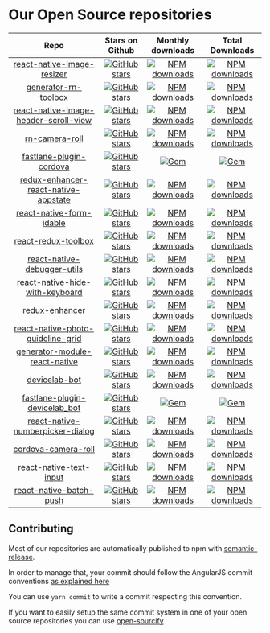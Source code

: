# Our Open Source repositories

|Repo|Stars on Github|Monthly downloads|Total Downloads|
|:-:|:-:|:-:|:-:|
|[react-native-image-resizer](https://github.com/bamlab/react-native-image-resizer)|[![GitHub stars](https://img.shields.io/github/stars/bamlab/react-native-image-resizer.svg?style=social&label=Star)](https://github.com/bamlab/react-native-image-resizer/stargazers)|[![NPM downloads](https://img.shields.io/npm/dm/react-native-image-resizer.svg)](https://www.npmjs.com/package/react-native-image-resizer)|[![NPM downloads](https://img.shields.io/npm/dt/react-native-image-resizer.svg)](https://www.npmjs.com/package/react-native-image-resizer)
|[generator-rn-toolbox](https://github.com/bamlab/generator-rn-toolbox)|[![GitHub stars](https://img.shields.io/github/stars/bamlab/generator-rn-toolbox.svg?style=social&label=Star)](https://github.com/bamlab/generator-rn-toolbox/stargazers)|[![NPM downloads](https://img.shields.io/npm/dm/generator-rn-toolbox.svg)](https://www.npmjs.com/package/generator-rn-toolbox)|[![NPM downloads](https://img.shields.io/npm/dt/generator-rn-toolbox.svg)](https://www.npmjs.com/package/generator-rn-toolbox)
|[react-native-image-header-scroll-view](https://github.com/bamlab/react-native-image-header-scroll-view)|[![GitHub stars](https://img.shields.io/github/stars/bamlab/react-native-image-header-scroll-view.svg?style=social&label=Star)](https://github.com/bamlab/react-native-image-header-scroll-view/stargazers)|[![NPM downloads](https://img.shields.io/npm/dm/react-native-image-header-scroll-view.svg)](https://www.npmjs.com/package/react-native-image-header-scroll-view)|[![NPM downloads](https://img.shields.io/npm/dt/react-native-image-header-scroll-view.svg)](https://www.npmjs.com/package/react-native-image-header-scroll-view)
|[rn-camera-roll](https://github.com/bamlab/rn-camera-roll)|[![GitHub stars](https://img.shields.io/github/stars/bamlab/rn-camera-roll.svg?style=social&label=Star)](https://github.com/bamlab/rn-camera-roll/stargazers)|[![NPM downloads](https://img.shields.io/npm/dm/rn-camera-roll.svg)](https://www.npmjs.com/package/rn-camera-roll)|[![NPM downloads](https://img.shields.io/npm/dt/rn-camera-roll.svg)](https://www.npmjs.com/package/rn-camera-roll)
|[fastlane-plugin-cordova](https://github.com/bamlab/fastlane-plugin-cordova)|[![GitHub stars](https://img.shields.io/github/stars/bamlab/fastlane-plugin-cordova.svg?style=social&label=Star)](https://github.com/bamlab/fastlane-plugin-cordova/stargazers)|[![Gem](https://img.shields.io/gem/dtv/fastlane-plugin-cordova.svg)](https://rubygems.org/gems/fastlane-plugin-cordova)|[![Gem](https://img.shields.io/gem/dt/fastlane-plugin-cordova.svg)](https://rubygems.org/gems/fastlane-plugin-cordova)
|[redux-enhancer-react-native-appstate](https://github.com/bamlab/redux-enhancer-react-native-appstate)|[![GitHub stars](https://img.shields.io/github/stars/bamlab/redux-enhancer-react-native-appstate.svg?style=social&label=Star)](https://github.com/bamlab/redux-enhancer-react-native-appstate/stargazers)|[![NPM downloads](https://img.shields.io/npm/dm/redux-enhancer-react-native-appstate.svg)](https://www.npmjs.com/package/redux-enhancer-react-native-appstate)|[![NPM downloads](https://img.shields.io/npm/dt/redux-enhancer-react-native-appstate.svg)](https://www.npmjs.com/package/redux-enhancer-react-native-appstate)
|[react-native-form-idable](https://github.com/bamlab/react-native-form-idable)|[![GitHub stars](https://img.shields.io/github/stars/bamlab/react-native-form-idable.svg?style=social&label=Star)](https://github.com/bamlab/react-native-form-idable/stargazers)|[![NPM downloads](https://img.shields.io/npm/dm/react-native-form-idable.svg)](https://www.npmjs.com/package/react-native-form-idable)|[![NPM downloads](https://img.shields.io/npm/dt/react-native-form-idable.svg)](https://www.npmjs.com/package/react-native-form-idable)
|[react-redux-toolbox](https://github.com/bamlab/react-redux-toolbox)|[![GitHub stars](https://img.shields.io/github/stars/bamlab/react-redux-toolbox.svg?style=social&label=Star)](https://github.com/bamlab/react-redux-toolbox/stargazers)|[![NPM downloads](https://img.shields.io/npm/dm/react-redux-toolbox.svg)](https://www.npmjs.com/package/react-redux-toolbox)|[![NPM downloads](https://img.shields.io/npm/dt/react-redux-toolbox.svg)](https://www.npmjs.com/package/react-redux-toolbox)
|[react-native-debugger-utils](https://github.com/bamlab/react-native-debugger-utils)|[![GitHub stars](https://img.shields.io/github/stars/bamlab/react-native-debugger-utils.svg?style=social&label=Star)](https://github.com/bamlab/react-native-debugger-utils/stargazers)|[![NPM downloads](https://img.shields.io/npm/dm/react-native-debugger-utils.svg)](https://www.npmjs.com/package/react-native-debugger-utils)|[![NPM downloads](https://img.shields.io/npm/dt/react-native-debugger-utils.svg)](https://www.npmjs.com/package/react-native-debugger-utils)
|[react-native-hide-with-keyboard](https://github.com/bamlab/react-native-hide-with-keyboard)|[![GitHub stars](https://img.shields.io/github/stars/bamlab/react-native-hide-with-keyboard.svg?style=social&label=Star)](https://github.com/bamlab/react-native-hide-with-keyboard/stargazers)|[![NPM downloads](https://img.shields.io/npm/dm/react-native-hide-with-keyboard.svg)](https://www.npmjs.com/package/react-native-hide-with-keyboard)|[![NPM downloads](https://img.shields.io/npm/dt/react-native-hide-with-keyboard.svg)](https://www.npmjs.com/package/react-native-hide-with-keyboard)
|[redux-enhancer](https://github.com/bamlab/redux-enhancer)|[![GitHub stars](https://img.shields.io/github/stars/bamlab/redux-enhancer.svg?style=social&label=Star)](https://github.com/bamlab/redux-enhancer/stargazers)|[![NPM downloads](https://img.shields.io/npm/dm/redux-enhancer.svg)](https://www.npmjs.com/package/redux-enhancer)|[![NPM downloads](https://img.shields.io/npm/dt/redux-enhancer.svg)](https://www.npmjs.com/package/redux-enhancer)
|[react-native-photo-guideline-grid](https://github.com/bamlab/react-native-photo-guideline-grid)|[![GitHub stars](https://img.shields.io/github/stars/bamlab/react-native-photo-guideline-grid.svg?style=social&label=Star)](https://github.com/bamlab/react-native-photo-guideline-grid/stargazers)|[![NPM downloads](https://img.shields.io/npm/dm/react-native-photo-guideline-grid.svg)](https://www.npmjs.com/package/react-native-photo-guideline-grid)|[![NPM downloads](https://img.shields.io/npm/dt/react-native-photo-guideline-grid.svg)](https://www.npmjs.com/package/react-native-photo-guideline-grid)
|[generator-module-react-native](https://github.com/bamlab/generator-module-react-native)|[![GitHub stars](https://img.shields.io/github/stars/bamlab/generator-module-react-native.svg?style=social&label=Star)](https://github.com/bamlab/generator-module-react-native/stargazers)|[![NPM downloads](https://img.shields.io/npm/dm/generator-module-react-native.svg)](https://www.npmjs.com/package/generator-module-react-native)|[![NPM downloads](https://img.shields.io/npm/dt/generator-module-react-native.svg)](https://www.npmjs.com/package/generator-module-react-native)
|[devicelab-bot](https://github.com/bamlab/devicelab-bot)|[![GitHub stars](https://img.shields.io/github/stars/bamlab/devicelab-bot.svg?style=social&label=Star)](https://github.com/bamlab/devicelab-bot/stargazers)|[![NPM downloads](https://img.shields.io/npm/dm/devicelab-bot.svg)](https://www.npmjs.com/package/devicelab-bot)|[![NPM downloads](https://img.shields.io/npm/dt/devicelab-bot.svg)](https://www.npmjs.com/package/devicelab-bot)
|[fastlane-plugin-devicelab_bot](https://github.com/bamlab/fastlane-plugin-devicelab_bot)|[![GitHub stars](https://img.shields.io/github/stars/bamlab/fastlane-plugin-devicelab_bot.svg?style=social&label=Star)](https://github.com/bamlab/fastlane-plugin-devicelab_bot/stargazers)|[![Gem](https://img.shields.io/gem/dtv/fastlane-plugin-devicelab_bot.svg)](https://rubygems.org/gems/fastlane-plugin-devicelab_bot)|[![Gem](https://img.shields.io/gem/dt/fastlane-plugin-devicelab_bot.svg)](https://rubygems.org/gems/fastlane-plugin-devicelab_bot)
|[react-native-numberpicker-dialog](https://github.com/bamlab/react-native-numberpicker-dialog)|[![GitHub stars](https://img.shields.io/github/stars/bamlab/react-native-numberpicker-dialog.svg?style=social&label=Star)](https://github.com/bamlab/react-native-numberpicker-dialog/stargazers)|[![NPM downloads](https://img.shields.io/npm/dm/react-native-numberpicker-dialog.svg)](https://www.npmjs.com/package/react-native-numberpicker-dialog)|[![NPM downloads](https://img.shields.io/npm/dt/react-native-numberpicker-dialog.svg)](https://www.npmjs.com/package/react-native-numberpicker-dialog)
|[cordova-camera-roll](https://github.com/bamlab/cordova-camera-roll)|[![GitHub stars](https://img.shields.io/github/stars/bamlab/cordova-camera-roll.svg?style=social&label=Star)](https://github.com/bamlab/cordova-camera-roll/stargazers)|[![NPM downloads](https://img.shields.io/npm/dm/cordova-camera-roll.svg)](https://www.npmjs.com/package/cordova-camera-roll)|[![NPM downloads](https://img.shields.io/npm/dt/cordova-camera-roll.svg)](https://www.npmjs.com/package/cordova-camera-roll)
|[react-native-text-input](https://github.com/bamlab/react-native-text-input)|[![GitHub stars](https://img.shields.io/github/stars/bamlab/react-native-text-input.svg?style=social&label=Star)](https://github.com/bamlab/react-native-text-input/stargazers)|[![NPM downloads](https://img.shields.io/npm/dm/react-native-text-input.svg)](https://www.npmjs.com/package/react-native-text-input)|[![NPM downloads](https://img.shields.io/npm/dt/react-native-text-input.svg)](https://www.npmjs.com/package/react-native-text-input)
|[react-native-batch-push](https://github.com/bamlab/react-native-batch-push)|[![GitHub stars](https://img.shields.io/github/stars/bamlab/react-native-batch-push.svg?style=social&label=Star)](https://github.com/bamlab/react-native-batch-push/stargazers)|[![NPM downloads](https://img.shields.io/npm/dm/react-native-batch-push.svg)](https://www.npmjs.com/package/react-native-batch-push)|[![NPM downloads](https://img.shields.io/npm/dt/react-native-batch-push.svg)](https://www.npmjs.com/package/react-native-batch-push)

## Contributing

Most of our repositories are automatically published to npm with [semantic-release](https://github.com/semantic-release/semantic-release).

In order to manage that, your commit should follow the AngularJS commit conventions [as explained here](https://github.com/semantic-release/semantic-release#default-commit-message-format)

You can use `yarn commit` to write a commit respecting this convention.

If you want to easily setup the same commit system in one of your open source repositories you can use [open-sourcify](https://github.com/almouro/open-sourcify)
